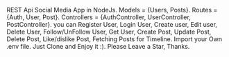 REST Api Social Media App in NodeJs. 
Models = {Users, Posts}. 
Routes = {Auth, User, Post}. 
Controllers = {AuthController, UserController, PostController}. 
you can Register User, 
Login User, 
Create user, 
Edit user, 
Delete User, 
Follow/UnFollow User, 
Get User, 
Create Post, 
Update Post, 
Delete Post, 
Like/dislike Post, 
Fetching Posts for Timeline. 
Import your Own .env file. 
Just Clone and Enjoy it :). 
Please Leave a Star, Thanks.
